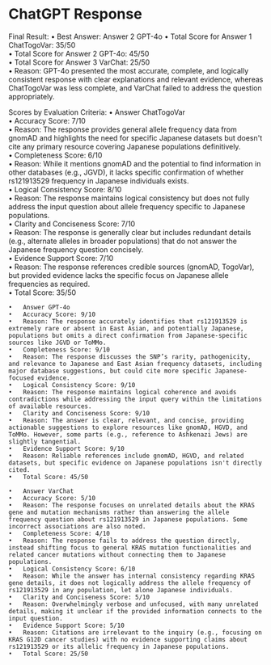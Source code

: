 # ChatGPT Response

Final Result:
	•	Best Answer: Answer 2 GPT-4o
	•	Total Score for Answer 1 ChatTogoVar: 35/50  
	•	Total Score for Answer 2 GPT-4o: 45/50  
	•	Total Score for Answer 3 VarChat: 25/50  
	•	Reason: GPT-4o presented the most accurate, complete, and logically consistent response with clear explanations and relevant evidence, whereas ChatTogoVar was less complete, and VarChat failed to address the question appropriately.

Scores by Evaluation Criteria:
	•	Answer ChatTogoVar  
	•	Accuracy Score: 7/10  
	•	Reason: The response provides general allele frequency data from gnomAD and highlights the need for specific Japanese datasets but doesn't cite any primary resource covering Japanese populations definitively.  
	•	Completeness Score: 6/10  
	•	Reason: While it mentions gnomAD and the potential to find information in other databases (e.g., JGVD), it lacks specific confirmation of whether rs121913529 frequency in Japanese individuals exists.  
	•	Logical Consistency Score: 8/10  
	•	Reason: The response maintains logical consistency but does not fully address the input question about allele frequency specific to Japanese populations.  
	•	Clarity and Conciseness Score: 7/10  
	•	Reason: The response is generally clear but includes redundant details (e.g., alternate alleles in broader populations) that do not answer the Japanese frequency question concisely.  
	•	Evidence Support Score: 7/10  
	•	Reason: The response references credible sources (gnomAD, TogoVar), but provided evidence lacks the specific focus on Japanese allele frequencies as required.  
	•	Total Score: 35/50  

	•	Answer GPT-4o  
	•	Accuracy Score: 9/10  
	•	Reason: The response accurately identifies that rs121913529 is extremely rare or absent in East Asian, and potentially Japanese, populations but omits a direct confirmation from Japanese-specific sources like JGVD or ToMMo.  
	•	Completeness Score: 9/10  
	•	Reason: The response discusses the SNP’s rarity, pathogenicity, and relevance to Japanese and East Asian frequency datasets, including major database suggestions, but could cite more specific Japanese-focused evidence.  
	•	Logical Consistency Score: 9/10  
	•	Reason: The response maintains logical coherence and avoids contradictions while addressing the input query within the limitations of available resources.  
	•	Clarity and Conciseness Score: 9/10  
	•	Reason: The answer is clear, relevant, and concise, providing actionable suggestions to explore resources like gnomAD, HGVD, and ToMMo. However, some parts (e.g., reference to Ashkenazi Jews) are slightly tangential.  
	•	Evidence Support Score: 9/10  
	•	Reason: Reliable references include gnomAD, HGVD, and related datasets, but specific evidence on Japanese populations isn't directly cited.  
	•	Total Score: 45/50  

	•	Answer VarChat  
	•	Accuracy Score: 5/10  
	•	Reason: The response focuses on unrelated details about the KRAS gene and mutation mechanisms rather than answering the allele frequency question about rs121913529 in Japanese populations. Some incorrect associations are also noted.  
	•	Completeness Score: 4/10  
	•	Reason: The response fails to address the question directly, instead shifting focus to general KRAS mutation functionalities and related cancer mutations without connecting them to Japanese populations.  
	•	Logical Consistency Score: 6/10  
	•	Reason: While the answer has internal consistency regarding KRAS gene details, it does not logically address the allele frequency of rs121913529 in any population, let alone Japanese individuals.  
	•	Clarity and Conciseness Score: 5/10  
	•	Reason: Overwhelmingly verbose and unfocused, with many unrelated details, making it unclear if the provided information connects to the input question.  
	•	Evidence Support Score: 5/10  
	•	Reason: Citations are irrelevant to the inquiry (e.g., focusing on KRAS G12D cancer studies) with no evidence supporting claims about rs121913529 or its allelic frequency in Japanese populations.  
	•	Total Score: 25/50  